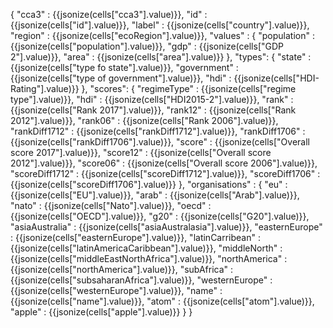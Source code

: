   {
    "cca3" : {{jsonize(cells["cca3"].value)}},
    "id" : {{jsonize(cells["id"].value)}},
    "label" : {{jsonize(cells["country"].value)}},
    "region" : {{jsonize(cells["ecoRegion"].value)}},
    "values" : {
      "population" : {{jsonize(cells["population"].value)}},
      "gdp" : {{jsonize(cells["GDP 2"].value)}},
      "area" : {{jsonize(cells["area"].value)}}
    },
    "types": {
      "state" : {{jsonize(cells["type fo state"].value)}},
      "government" : {{jsonize(cells["type of government"].value)}},
      "hdi" : {{jsonize(cells["HDI-Rating"].value)}}
    },
    "scores": {
      "regimeType" : {{jsonize(cells["regime type"].value)}},
      "hdi" : {{jsonize(cells["HDI2015-2"].value)}},
      "rank" : {{jsonize(cells["Rank 2017"].value)}},
      "rank12" : {{jsonize(cells["Rank 2012"].value)}},
      "rank06" : {{jsonize(cells["Rank 2006"].value)}},
      "rankDiff1712" : {{jsonize(cells["rankDiff1712"].value)}},
      "rankDiff1706" : {{jsonize(cells["rankDiff1706"].value)}},
      "score" : {{jsonize(cells["Overall score 2017"].value)}},
      "score12" : {{jsonize(cells["Overall score 2012"].value)}},
      "score06" : {{jsonize(cells["Overall score 2006"].value)}},
      "scoreDiff1712" : {{jsonize(cells["scoreDiff1712"].value)}},
      "scoreDiff1706" : {{jsonize(cells["scoreDiff1706"].value)}}
    },
    "organisations" : {
      "eu" : {{jsonize(cells["EU"].value)}},
      "arab" : {{jsonize(cells["Arab"].value)}},
      "nato" : {{jsonize(cells["Nato"].value)}},
      "oecd" : {{jsonize(cells["OECD"].value)}},
      "g20" : {{jsonize(cells["G20"].value)}},
      "asiaAustralia" : {{jsonize(cells["asiaAustralasia"].value)}},
      "easternEurope" : {{jsonize(cells["easternEurope"].value)}},
      "latinCarribean" : {{jsonize(cells["latinAmericaCaribbean"].value)}},
      "middleNorth" : {{jsonize(cells["middleEastNorthAfrica"].value)}},
      "northAmerica" : {{jsonize(cells["northAmerica"].value)}},
      "subAfrica" : {{jsonize(cells["subsaharanAfrica"].value)}},
      "westernEurope" : {{jsonize(cells["westernEurope"].value)}},
      "name" : {{jsonize(cells["name"].value)}},
      "atom" : {{jsonize(cells["atom"].value)}},
      "apple" : {{jsonize(cells["apple"].value)}}
    }
  }